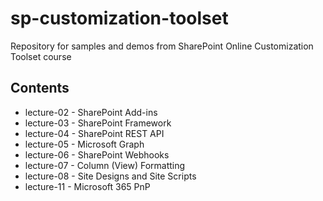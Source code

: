 # sp-customization-toolset
Repository for samples and demos from SharePoint Online Customization Toolset course

## Contents

* lecture-02 - SharePoint Add-ins
* lecture-03 - SharePoint Framework
* lecture-04 - SharePoint REST API
* lecture-05 - Microsoft Graph
* lecture-06 - SharePoint Webhooks
* lecture-07 - Column (View) Formatting
* lecture-08 - Site Designs and Site Scripts
* lecture-11 - Microsoft 365 PnP